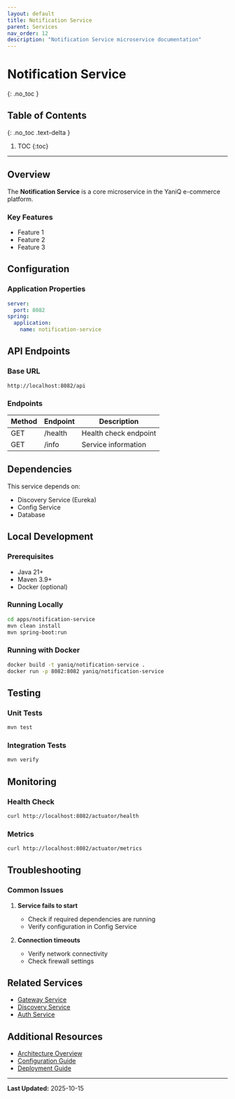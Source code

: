 ```yaml
---
layout: default
title: Notification Service
parent: Services
nav_order: 12
description: "Notification Service microservice documentation"
---
```


# Notification Service
{: .no_toc }

## Table of Contents
{: .no_toc .text-delta }

1. TOC
{:toc}

---

## Overview

The **Notification Service** is a core microservice in the YaniQ e-commerce platform.

### Key Features

- Feature 1
- Feature 2
- Feature 3

## Configuration

### Application Properties

```yaml
server:
  port: 8082
spring:
  application:
    name: notification-service
```

## API Endpoints

### Base URL

```
http://localhost:8082/api
```

### Endpoints

| Method | Endpoint | Description |
|--------|----------|-------------|
| GET | /health | Health check endpoint |
| GET | /info | Service information |

## Dependencies

This service depends on:

- Discovery Service (Eureka)
- Config Service
- Database

## Local Development

### Prerequisites

- Java 21+
- Maven 3.9+
- Docker (optional)

### Running Locally

```bash
cd apps/notification-service
mvn clean install
mvn spring-boot:run
```

### Running with Docker

```bash
docker build -t yaniq/notification-service .
docker run -p 8082:8082 yaniq/notification-service
```

## Testing

### Unit Tests

```bash
mvn test
```

### Integration Tests

```bash
mvn verify
```

## Monitoring

### Health Check

```bash
curl http://localhost:8082/actuator/health
```

### Metrics

```bash
curl http://localhost:8082/actuator/metrics
```

## Troubleshooting

### Common Issues

1. **Service fails to start**
   - Check if required dependencies are running
   - Verify configuration in Config Service

2. **Connection timeouts**
   - Verify network connectivity
   - Check firewall settings

## Related Services

- [Gateway Service](GATEWAY_SERVICE.md)
- [Discovery Service](DISCOVERY_SERVICE.md)
- [Auth Service](AUTH_SERVICE.md)

## Additional Resources

- [Architecture Overview](../pages/guides/ARCHITECTURE.md)
- [Configuration Guide](../pages/guides/CONFIGURATION.md)
- [Deployment Guide](../pages/guides/DEPLOYMENT.md)

---

**Last Updated:** 2025-10-15
